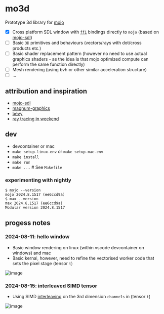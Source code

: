 # mo3d
Prototype 3d library for [mojo](https://docs.modular.com/mojo/manual/)
- [x] Cross platform SDL window with [`ffi`](https://docs.modular.com/mojo/stdlib/sys/ffi/) bindings directly to `mojo` (based on [mojo-sdl](https://github.com/msteele/mojo-sdl/))
- [ ] Basic `3D` primitives and behaviours (vectors/rays with dot/cross products etc.)
- [ ] Basic shader replacement pattern (however no need to use actual graphics shaders - as the idea is that mojo optimized compute can perform the same function directly)
- [ ] Mesh rendering (using bvh or other similar acceleration structure)
- [ ] ...

## attribution and inspiration
- [mojo-sdl](https://github.com/msteele/mojo-sdl/)
- [magnum-graphics](https://magnum.graphics/)
- [bevy](https://bevyengine.org/)
- [ray tracing in weekend](https://raytracing.github.io/books/RayTracingInOneWeekend.html)

## dev
- devcontainer or mac
- `make setup-linux-env` or `make setup-mac-env`
- `make install`
- `make run`
- `make ...` # See `Makefile`

### experimenting with nightly
```
$ mojo --version
mojo 2024.8.1517 (ee6ccd9a)
$ max --version
max 2024.8.1517 (ee6ccd9a)
Modular version 2024.8.1517
```


## progess notes
### 2024-08-11: hello window
- Basic window rendering on linux (within vscode devcontainer on windows) and mac
- Basic kernal, however, need to refine the vectorised worker code that sets the pixel stage (tensor `t`)

![image](https://github.com/user-attachments/assets/13f3c360-2ba6-441a-aebf-ed7507e45c3b)

### 2024-08-15: interleaved SIMD tensor
- Using SIMD [interleaving](https://docs.modular.com/mojo/stdlib/builtin/simd/SIMD#interleave) on the 3rd dimension `channels` in (tensor `t`)

![image](https://github.com/user-attachments/assets/88cdf3c8-0241-4cf0-bea5-0015fb4795b7)
